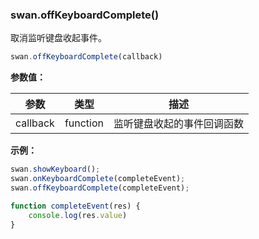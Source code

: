 ### swan.offKeyboardComplete()

取消监听键盘收起事件。

```js
swan.offKeyboardComplete(callback)
```

**参数值：**

|参数|类型|描述|
|-|-|-|
|callback|function|监听键盘收起的事件回调函数|

**示例：**

```js
swan.showKeyboard();
swan.onKeyboardComplete(completeEvent);
swan.offKeyboardComplete(completeEvent);

function completeEvent(res) {
    console.log(res.value)
}
```